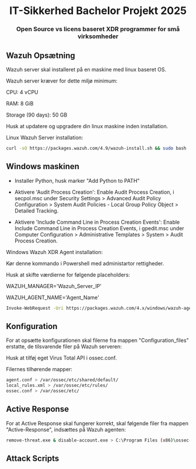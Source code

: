 <h1 align="center">IT-Sikkerhed Bachelor Projekt 2025</h1>
<h3 align="center">Open Source vs licens baseret XDR programmer for små virksomheder</h3>


## Wazuh Opsætning
Wazuh server skal installeret på en maskine med linux baseret OS.

Wazuh server kræver for dette miljø minimum: 

CPU: 4 vCPU 

RAM: 8 GiB 

Storage (90 days): 50 GB 

Husk at updatere og upgradere din linux maskine inden installation.

Linux Wazuh Server installation: 
```sh
curl -sO https://packages.wazuh.com/4.9/wazuh-install.sh && sudo bash ./wazuh-install.sh -a
```
## Windows maskinen 
- Installer Python, husk marker "Add Python to PATH"
  
- Aktivere 'Audit Process Creation': 
Enable Audit Process Creation, i secpol.msc under Security Settings > Advanced Audit Policy Configuration > System Audit Policies - Local Group Policy Object > Detailed Tracking.
 
- Aktivere 'Include Command Line in Process Creation Events': 
Enable Include Command Line in Process Creation Events, i gpedit.msc under Computer Configuration > Administrative Templates > System > Audit Process Creation.

Windows Wazuh XDR Agent installation:

Kør denne kommando i Powershell med administartor rettigheder.

Husk at skifte værdierne for følgende placeholders:

WAZUH_MANAGER='Wazuh_Server_IP'

WAZUH_AGENT_NAME='Agent_Name'

```sh
Invoke-WebRequest -Uri https://packages.wazuh.com/4.x/windows/wazuh-agent-4.9.2-1.msi -OutFile $env:tmp\wazuh-agent; msiexec.exe /i $env:tmp\wazuh-agent /q WAZUH_MANAGER='Wazuh_Server_IP' WAZUH_AGENT_NAME='Agent_Name'
```

## Konfiguration
For at opsætte konfigurationen skal filerne fra mappen "Configuration_files" erstatte, de tilsvarende filer på Wazuh serveren:

Husk at tilføj eget Virus Total API i ossec.conf. 

Filernes tilhørende mapper:
```sh
agent.conf > /var/ossec/etc/shared/default/
local_rules.xml > /var/ossec/etc/rules/
ossec.conf > /var/ossec/etc/
```

## Active Response
For at Active Response skal fungerer korrekt, skal følgende filer fra mappen "Active-Response", indsættes på Wazuh agenten:
```sh
remove-threat.exe & disable-account.exe > C:\Program Files (x86)\ossec-agent\active-response\bin\
```

## Attack Scripts

